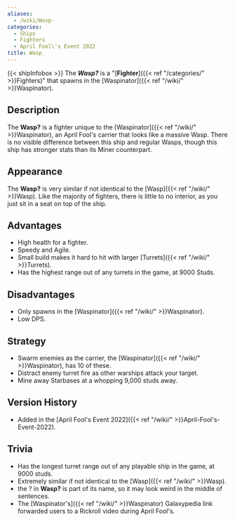 ```yaml
---
aliases:
  - /wiki/Wasp-
categories:
  - Ships
  - Fighters
  - April Fool\'s Event 2022
title: Wasp_
---
```


{{< shipInfobox >}} The **_Wasp?_** is a "[**Fighter**]({{< ref "/categories/" >}}Fighters)" that spawns in the [Waspinator]({{< ref "/wiki/" >}}Waspinator).

## Description

The **Wasp?** is a fighter unique to the [Waspinator]({{< ref "/wiki/" >}}Waspinator), an April Fool's carrier that looks like a massive Wasp. There is no visible difference between this ship and regular Wasps, though this ship has stronger stats than its Miner counterpart.

## Appearance

The **Wasp?** is very similar if not identical to the [Wasp]({{< ref "/wiki/" >}}Wasp). Like the majority of fighters, there is little to no interior, as you just sit in a seat on top of the ship.

## Advantages

- High health for a fighter.
- Speedy and Agile.
- Small build makes it hard to hit with larger [Turrets]({{< ref "/wiki/" >}}Turrets).
- Has the highest range out of any turrets in the game, at 9000 Studs.

## Disadvantages

- Only spawns in the [Waspinator]({{< ref "/wiki/" >}}Waspinator).
- Low DPS.

## Strategy

- Swarm enemies as the carrier, the [Waspinator]({{< ref "/wiki/" >}}Waspinator), has 10 of these.
- Distract enemy turret fire as other warships attack your target.
- Mine away Starbases at a whopping 9,000 studs away.

## Version History

- Added in the [April Fool's Event 2022]({{< ref "/wiki/" >}}April-Fool's-Event-2022).

## Trivia

- Has the longest turret range out of any playable ship in the game, at 9000 studs.
- Extremely similar if not identical to the [Wasp]({{< ref "/wiki/" >}}Wasp).
- the ? in **Wasp?** is part of its name, so it may look weird in the middle of sentences.
- The [Waspinator's]({{< ref "/wiki/" >}}Waspinator) Galaxypedia link forwarded users to a Rickroll video during April Fool's.
